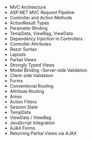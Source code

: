 - MVC Architecture 
- ASP.NET MVC Request Pipeline
- Controller and Action Methods
- ActionResult Types 
- Parameter Binding
- TempData, ViewBag, ViewData
- Dependency Injection in Controllers
- Controller Attributes
- Razor Syntax
- Layouts 
- Partial Views
- Strongly Typed Views
- Model Binding
 -Server-side Validation
- Client-side Validation
- Forms 
- Conventional Routing
- Attribute Routing
- Areas
- Action Filters
- Session State
- TempData
- ViewData / ViewBag
- JavaScript Integration
- AJAX Forms
- Returning Partial Views via AJAX
